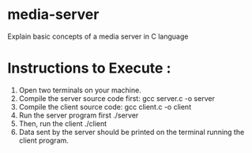 # media-server
Explain basic concepts of a media server in C language

# Instructions to Execute :

1. Open two terminals on your machine.
2. Compile the server source code first: 
    gcc server.c -o server
3. Compile the client source code: 
    gcc client.c -o client
4. Run the server program first
    ./server
5. Then, run the client
    ./client
6. Data sent by the server should be printed on the terminal running the client program. 
